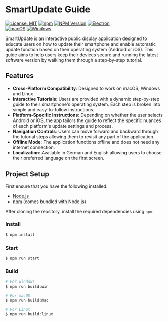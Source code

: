 # SmartUpdate Guide
[![License: MIT](https://img.shields.io/badge/license-MIT-mint)](https://opensource.org/license/mit)
[![npm](https://img.shields.io/badge/npm-CB3837?logo=npm&logoColor=fff)](https://www.npmjs.com/)
[![NPM Version](https://img.shields.io/badge/npm-v10.8.3-mint)](https://www.npmjs.com/)
[![Electron](https://img.shields.io/badge/electronjs-mint)](https://www.electronjs.org/) <br>
[![macOS](https://img.shields.io/badge/macOS-black?logo=apple&logoColor=F0F0F0)](https://www.apple.com/de/macos/macos-sequoia/)
[![Windows](https://custom-icon-badges.demolab.com/badge/Windows-0078D6?logo=windows11&logoColor=white)](#)

SmartUpdate is an interactive public display application designed to educate users on how to update their smartphone and enable automatic update function based on their operating system (Android or iOS). This guide aims to help users keep their devices secure and running the latest software version by walking them through a step-by-step tutorial.

## Features
- **Cross-Platform Compatibility**: Designed to work on macOS, Windows and Linux
- **Interactive Tutorials**: Users are provided with a dynamic step-by-step guide to their smartphone's operating system. Each step is broken into simple and easy-to-follow instructions.
- **Platform-Specific Instructions**: Depending on whether the user selects Android or iOS, the app tailors the guide to reflect the specific nuances of each platform's update settings and process.
- **Navigation Controls**: Users can move forward and backward through the tutorial steps allowing them to revisit any part of the application.
- **Offline Mode**: The application functions offline and does not need any internet connection.
- **Localization**: Available in German and English allowing users to choose their preferred language on the first screen. 

## Project Setup
First ensure that you have the following installed:
-  [Node.js](https://nodejs.org/en/download/prebuilt-installer/current)
- [npm](https://docs.npmjs.com/downloading-and-installing-node-js-and-npm) (comes bundled with Node.js)

After cloning the reository, install the required dependencies using ```npm```.
### Install
```bash
$ npm install
```

### Start
```bash
$ npm run start
```

### Build
```bash
# For windows
$ npm run build:win

# For macOS
$ npm run build:mac

# For Linux
$ npm run build:linux
```
